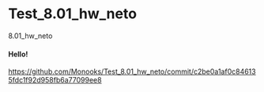 # Test_8.01_hw_neto
8.01_hw_neto

#### Hello!

https://github.com/Monooks/Test_8.01_hw_neto/commit/c2be0a1af0c846135fdc1f92d958fb6a77099ee8